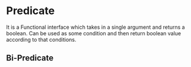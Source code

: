 # Predicate
It is a Functional interface which takes in a single argument and returns a boolean.
Can be used as some condition and then return boolean value according to that conditions.

## Bi-Predicate
